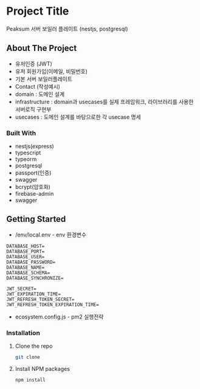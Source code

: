 # Project Title

Peaksum 서버 보일러 플레이트 (nestjs, postgresql)

## About The Project

- 유저인증 (JWT)
- 유저 회원가입(이메일, 비밀번호)
- 기본 서버 보일러플레이트
- Contact (작성예시)
- domain : 도메인 설계
- infrastructure : domain과 usecases를 실제 프레임워크, 라이브러리를 사용한 서버로직 구현부
- usecases : 도메인 설계를 바탕으로한 각 usecase 명세

### Built With

- nestjs(express)
- typescript
- typeorm
- postgresql
- passport(인증)
- swagger
- bcrypt(암호화)
- firebase-admin
- swagger

## Getting Started

- /env/local.env - env 환경변수

```
DATABASE_HOST=
DATABASE_PORT=
DATABASE_USER=
DATABASE_PASSWORD=
DATABASE_NAME=
DATABASE_SCHEMA=
DATABASE_SYNCHRONIZE=

JWT_SECRET=
JWT_EXPIRATION_TIME=
JWT_REFRESH_TOKEN_SECRET=
JWT_REFRESH_TOKEN_EXPIRATION_TIME=
```

- ecosystem.config.js - pm2 실행전략

### Installation

1. Clone the repo
   ```sh
   git clone
   ```
2. Install NPM packages
   ```sh
   npm install
   ```
